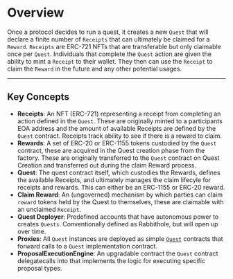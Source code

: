 # Overview

Once a protocol decides to run a quest, it creates a new `Quest` that will declare a finite number of `Receipts` that
can ultimately be claimed for a `Reward`. `Receipts` are ERC-721 NFTs that are transferable but only claimable once
per `Quest`.
Individuals that complete the `Quest` action are given the ability to mint a `Receipt` to their wallet. They then
can use the `Receipt` to claim the `Reward` in the future and any other potential usages.

---

## Key Concepts

- **Receipts**: An NFT (ERC-721) representing a receipt from completing an action defined in the `Quest`. These are
  originally minted to a participants EOA address and the amount of available Receipts are defined by the `Quest`
  contract. Receipts track ability to see if there is a reward to claim.
- **Rewards**: A set of ERC-20 or ERC-1155 tokens custodied by the `Quest` contract, these are acquired in the Quest
  creation phase from the factory. These are originally transferred to the `Quest` contract on Quest Creation and
  transferred out during the claim Reward process.
- **Quest**: The quest contract itself, which custodies the Rewards, defines the available Receipts, and ultimately
  manages the claim lifecyle
  for receipts and rewards. This can either be an ERC-1155 or ERC-20 reward.
- **Claim Reward**: An (ungoverned) mechanism by which parties can claim `reward` tokens held by the Quest to
  themselves, these are claimable with an unclaimed `Receipt`.
- **Quest Deployer**: Predefined accounts that have autonomous power to creates `Quests`. Conventionally defined as
  Rabbithole, but will open up over time.
- **Proxies**: All `Quest` instances are deployed as simple [`Quest`](../contracts/utils/Proxy.sol) contracts that
  forward calls to a `Quest` implementation contract.
- **ProposalExecutionEngine**: An upgradable contract the `Quest` contract delegatecalls into that implements the logic
  for executing specific proposal types.
